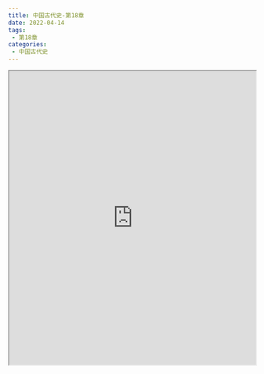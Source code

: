 ```yaml
---
title: 中国古代史-第18章
date: 2022-04-14
tags:
 - 第18章
categories:
 - 中国古代史
---
```




<iframe src="https://wanli.yourtools.icu/pdf/web/viewer.html?file=https://vkceyugu.cdn.bspapp.com/VKCEYUGU-98958311-3e7b-45a4-9247-ea869d6246c3/c5a5a0be-d0a4-411e-9b79-bf22267a0fb2.pdf" width="100%" height="600px"></iframe>
